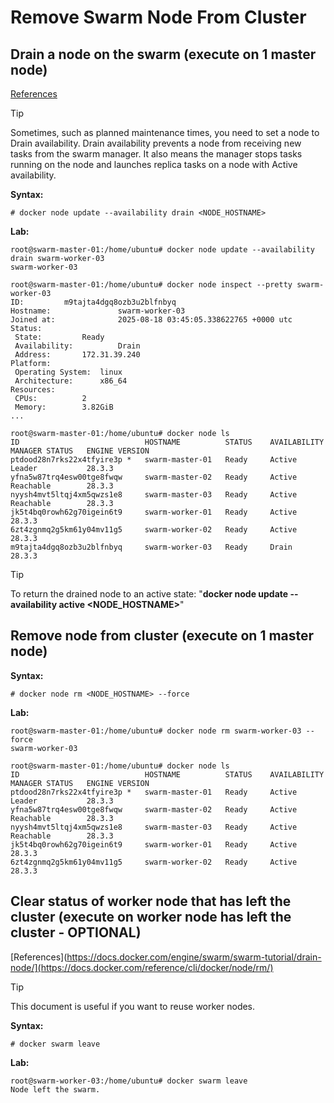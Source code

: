 # Remove Swarm Node From Cluster

## Drain a node on the swarm (execute on 1 master node)
[References](https://docs.docker.com/engine/swarm/swarm-tutorial/drain-node/)
> [!TIP]
> Sometimes, such as planned maintenance times, you need to set a node to Drain availability. Drain availability prevents a node from receiving new tasks from the swarm manager. It also means the manager stops tasks running on the node and launches replica tasks on a node with Active availability.

**Syntax:**
```
# docker node update --availability drain <NODE_HOSTNAME>
```

**Lab:**
```
root@swarm-master-01:/home/ubuntu# docker node update --availability drain swarm-worker-03
swarm-worker-03

root@swarm-master-01:/home/ubuntu# docker node inspect --pretty swarm-worker-03
ID:			m9tajta4dgq8ozb3u2blfnbyq
Hostname:              	swarm-worker-03
Joined at:             	2025-08-18 03:45:05.338622765 +0000 utc
Status:
 State:			Ready
 Availability:         	Drain
 Address:		172.31.39.240
Platform:
 Operating System:	linux
 Architecture:		x86_64
Resources:
 CPUs:			2
 Memory:		3.82GiB
...

root@swarm-master-01:/home/ubuntu# docker node ls
ID                            HOSTNAME          STATUS    AVAILABILITY   MANAGER STATUS   ENGINE VERSION
ptdood28n7rks22x4tfyire3p *   swarm-master-01   Ready     Active         Leader           28.3.3
yfna5w87trq4esw00tge8fwqw     swarm-master-02   Ready     Active         Reachable        28.3.3
nyysh4mvt5ltqj4xm5qwzs1e8     swarm-master-03   Ready     Active         Reachable        28.3.3
jk5t4bq0rowh62g70igein6t9     swarm-worker-01   Ready     Active                          28.3.3
6zt4zgnmq2g5km61y04mv11g5     swarm-worker-02   Ready     Active                          28.3.3
m9tajta4dgq8ozb3u2blfnbyq     swarm-worker-03   Ready     Drain                           28.3.3

```
> [!TIP]
> To return the drained node to an active state: "**docker node update --availability active <NODE_HOSTNAME>**"

## Remove node from cluster (execute on 1 master node)
**Syntax:**
```
# docker node rm <NODE_HOSTNAME> --force
```

**Lab:**
```
root@swarm-master-01:/home/ubuntu# docker node rm swarm-worker-03 --force
swarm-worker-03

root@swarm-master-01:/home/ubuntu# docker node ls
ID                            HOSTNAME          STATUS    AVAILABILITY   MANAGER STATUS   ENGINE VERSION
ptdood28n7rks22x4tfyire3p *   swarm-master-01   Ready     Active         Leader           28.3.3
yfna5w87trq4esw00tge8fwqw     swarm-master-02   Ready     Active         Reachable        28.3.3
nyysh4mvt5ltqj4xm5qwzs1e8     swarm-master-03   Ready     Active         Reachable        28.3.3
jk5t4bq0rowh62g70igein6t9     swarm-worker-01   Ready     Active                          28.3.3
6zt4zgnmq2g5km61y04mv11g5     swarm-worker-02   Ready     Active                          28.3.3
```

## Clear status of worker node that has left the cluster (execute on worker node has left the cluster - OPTIONAL)
[References](https://docs.docker.com/engine/swarm/swarm-tutorial/drain-node/](https://docs.docker.com/reference/cli/docker/node/rm/)
> [!TIP]
> This document is useful if you want to reuse worker nodes.

**Syntax:**
```
# docker swarm leave
```
**Lab:**
```
root@swarm-worker-03:/home/ubuntu# docker swarm leave
Node left the swarm.
```
